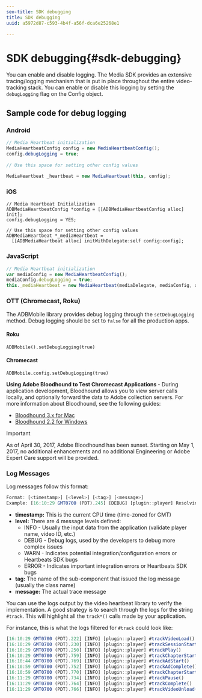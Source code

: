 ```yaml
---
seo-title: SDK debugging
title: SDK debugging
uuid: a5972d87-c593-4b4f-a56f-dca6e25268e1

---
```


# SDK debugging{#sdk-debugging}

You can enable and disable logging. The Media SDK provides an extensive tracing/logging mechanism that is put in place throughout the entire video-tracking stack. You can enable or disable this logging by setting the `debugLogging` flag on the Config object.

## Sample code for debug logging

### Android

  ```java
  // Media Heartbeat initialization 
  MediaHeartbeatConfig config = new MediaHeartbeatConfig(); 
  config.debugLogging = true; 
   
  // Use this space for setting other config values 
   
  MediaHeartbeat _heartbeat = new MediaHeartbeat(this, config); 
  
  ```

### iOS

  ```
  // Media Heartbeat Initialization 
  ADBMediaHeartbeatConfig *config = [[ADBMediaHeartbeatConfig alloc] init]; 
  config.debugLogging = YES; 
   
  // Use this space for setting other config values 
  ADBMediaHeartbeat *_mediaHeartbeat =  
    [[ADBMediaHeartbeat alloc] initWithDelegate:self config:config]; 
  
  ```

### JavaScript

  ```js
  // Media Heartbeat initialization 
  var mediaConfig = new MediaHeartbeatConfig(); 
  mediaConfig.debugLogging = true; 
  this._mediaHeartbeat = new MediaHeartbeat(mediaDelegate, mediaConfig, appMeasurement); 
  
  ```

### OTT (Chromecast, Roku) 

The ADBMobile library provides debug logging through the `setDebugLogging` method. Debug logging should be set to `false` for all the production apps.

#### Roku
    
```    
ADBMobile().setDebugLogging(true)
```    
    
#### Chromecast
    
```    
ADBMobile.config.setDebugLogging(true)
```

**Using Adobe Bloodhound to Test Chromecast Applications -** During application development, Bloodhound allows you to view server calls locally, and optionally forward the data to Adobe collection servers. For more information about Bloodhound, see the following guides:

* [Bloodhound 3.x for Mac](https://marketing.adobe.com/resources/help/en_US/mobile/bloodhound/) 
* [Bloodhound 2.2 for Windows](https://www.google.com/url?sa=t&rct=j&q=&esrc=s&source=web&cd=3&cad=rja&uact=8&ved=0ahUKEwjil9aM87jRAhUExlQKHTYZCjoQFggoMAI&url=https%3A%2F%2Fmarketing.adobe.com%2Fresources%2Fhelp%2Fen_US%2Fmobile%2Fbloodhound_win_2x%2F&usg=AFQjCNEW-gZp1IdbifWFDgDNEaQcGlBobg&sig2=K0waTKxdMj_2kfNXdMI2yg)

>[!IMPORTANT]
>
>As of April 30, 2017, Adobe Bloodhound has been sunset. Starting on May 1, 2017, no additional enhancements and no additional Engineering or Adobe Expert Care support will be provided.

### Log Messages

Log messages follow this format: 

```js
Format: [<timestamp>] [<level>] [<tag>] [<message>] 
Example: [16:10:29 GMT­0700 (PDT).245] [DEBUG] [plugin::player] Resolving qos.startupTime: 0
```

* **timestamp:** This is the current CPU time (time-zoned for GMT) 
* **level:** There are 4 message levels defined:
   * INFO - Usually the input data from the application (validate player name, video ID, etc.) 
   * DEBUG - Debug logs, used by the developers to debug more complex issues 
   * WARN - Indicates potential integration/configuration errors or Heartbeats SDK bugs 
   * ERROR - Indicates important integration errors or Heartbeats SDK bugs
* **tag:** The name of the sub-component that issued the log message (usually the class name) 
* **message:** The actual trace message

You can use the logs output by the video heartbeat library to verify the implementation. A good strategy is to search through the logs for the string `#track`. This will highlight all the `track*()` calls made by your application.

For instance, this is what the logs filtered for `#track` could look like: 

```js
[16:10:29 GMT­0700 (PDT).222] [INFO] [plugin::player] #trackVideoLoad() 
[16:10:29 GMT­0700 (PDT).230] [INFO] [plugin::player] #trackSessionStart() 
[16:10:29 GMT­0700 (PDT).250] [INFO] [plugin::player] #trackPlay() 
[16:10:29 GMT­0700 (PDT).759] [INFO] [plugin::player] #trackChapterStart() 
[16:10:44 GMT­0700 (PDT).769] [INFO] [plugin::player] #trackAdStart() 
[16:10:59 GMT­0700 (PDT).752] [INFO] [plugin::player] #trackAdComplete() 
[16:10:59 GMT­0700 (PDT).770] [INFO] [plugin::player] #trackChapterStart() 
[16:11:29 GMT­0700 (PDT).734] [INFO] [plugin::player] #trackPause() 
[16:11:29 GMT­0700 (PDT).764] [INFO] [plugin::player] #trackComplete() 
[16:11:29 GMT­0700 (PDT).766] [INFO] [plugin::player] #trackVideoUnload()
```

